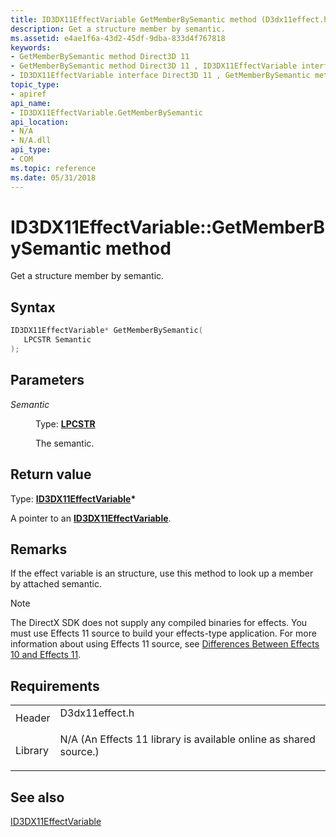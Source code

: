```yaml
---
title: ID3DX11EffectVariable GetMemberBySemantic method (D3dx11effect.h)
description: Get a structure member by semantic.
ms.assetid: e4ae1f6a-43d2-45df-9dba-833d4f767818
keywords:
- GetMemberBySemantic method Direct3D 11
- GetMemberBySemantic method Direct3D 11 , ID3DX11EffectVariable interface
- ID3DX11EffectVariable interface Direct3D 11 , GetMemberBySemantic method
topic_type:
- apiref
api_name:
- ID3DX11EffectVariable.GetMemberBySemantic
api_location:
- N/A
- N/A.dll
api_type:
- COM
ms.topic: reference
ms.date: 05/31/2018
---
```


# ID3DX11EffectVariable::GetMemberBySemantic method

Get a structure member by semantic.

## Syntax


```C++
ID3DX11EffectVariable* GetMemberBySemantic(
   LPCSTR Semantic
);
```



## Parameters

<dl> <dt>

*Semantic* 
</dt> <dd>

Type: **[**LPCSTR**](/windows/desktop/WinProg/windows-data-types)**

The semantic.

</dd> </dl>

## Return value

Type: **[**ID3DX11EffectVariable**](id3dx11effectvariable.md)\***

A pointer to an [**ID3DX11EffectVariable**](id3dx11effectvariable.md).

## Remarks

If the effect variable is an structure, use this method to look up a member by attached semantic.

> [!Note]  
> The DirectX SDK does not supply any compiled binaries for effects. You must use Effects 11 source to build your effects-type application. For more information about using Effects 11 source, see [Differences Between Effects 10 and Effects 11](d3d11-graphics-programming-guide-effects-differences.md).

 

## Requirements



|                    |                                                                                                                                              |
|--------------------|----------------------------------------------------------------------------------------------------------------------------------------------|
| Header<br/>  | <dl> <dt>D3dx11effect.h</dt> </dl>                                                    |
| Library<br/> | <dl> <dt>N/A (An Effects 11 library is available online as shared source.)</dt> </dl> |



## See also

<dl> <dt>

[ID3DX11EffectVariable](id3dx11effectvariable.md)
</dt> </dl>

 

